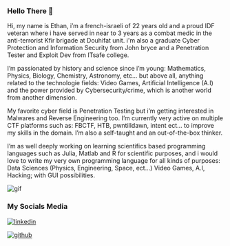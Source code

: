 ### Hello There 👋

Hi, my name is Ethan, i’m a french-israeli of 22 years old and a proud IDF veteran where i have served in near to 3 years as a combat medic in the anti-terrorist Kfir brigade at Douhifat unit.
i'm also a graduate Cyber Protection and Information Security from John bryce and a Penetration Tester and Exploit Dev from ITsafe college.

I’m passionated by history and science since i’m young: Mathematics, Physics, Biology, Chemistry, Astronomy, etc… but above all, anything related to the technologie fields: Video Games, Artificial Intelligence (A.I) and the power provided by Cybersecurity/crime, which is another world from another dimension.

My favorite cyber field is Penetration Testing but i’m getting interested in Malwares and Reverse Engineering too.
I’m currently very active on multiple CTF platforms such as: FBCTF, HTB, pwntilldawn, intent ect… to improve my skills in the domain.
I’m also a self-taught and an out-of-the-box thinker.

I’m as well deeply working on learning scientifics based programming languages such as Julia, Matlab and R for scientific purposes, and i would love to write my very own programming language for all kinds of purposes: Data Sciences (Physics, Engineering, Space, ect…) Video Games, A.I, Hacking; with GUI possibilities.


![gif](https://camo.githubusercontent.com/d87412330e179c453793251de9ef574f11d2c570510e949304f1a767ad891b6c/68747470733a2f2f6d656469612e67697068792e636f6d2f6d656469612f336f456a4857706956494f475854356c396d2f67697068792e676966)



### My Socials Media

[![linkedin](https://www.shareicon.net/data/64x64/2017/06/30/888066_logo_512x512.png)](https://www.linkedin.com/in/ethan-benhamou/)

[![github](https://www.shareicon.net/data/48x48/2015/11/10/669662_animal_512x512.png)](https://github.com/gh0st-anonymous/)
